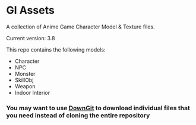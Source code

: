 # GI Assets

A collection of Anime Game Character Model & Texture files.

Current version: 3.8

This repo contains the following models:

- Character
- NPC
- Monster
- SkillObj
- Weapon
- Indoor Interior

### You may want to use [DownGit](https://minhaskamal.github.io/DownGit/#/home) to download individual files that you need instead of cloning the entire repository
